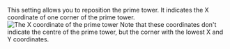 This setting allows you to reposition the prime tower. It indicates the X coordinate of one corner of the prime tower.
![The X coordinate of the prime tower](prime_tower.svg)
Note that these coordinates don't indicate the centre of the prime tower, but the corner with the lowest X and Y coordinates.